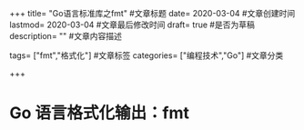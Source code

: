 +++
title= "Go语言标准库之fmt" #文章标题
date= 2020-03-04 #文章创建时间
lastmod= 2020-03-04 #文章最后修改时间
draft= true #是否为草稿
description= "" #文章内容描述

tags= ["fmt","格式化"] #文章标签
categories= ["编程技术","Go"] #文章分类

+++

# Go 语言格式化输出：fmt

